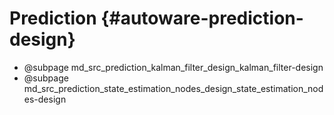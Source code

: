 Prediction {#autoware-prediction-design}
==========

- @subpage md_src_prediction_kalman_filter_design_kalman_filter-design
- @subpage md_src_prediction_state_estimation_nodes_design_state_estimation_nodes-design
